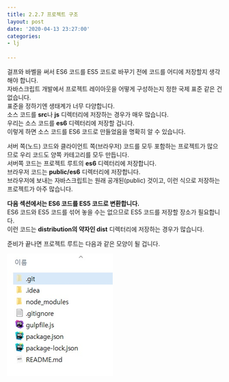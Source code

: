 ```yaml
---
title: 2.2.7 프로젝트 구조
layout: post
date: '2020-04-13 23:27:00'
categories:
- lj

---
```


걸프와 바벨을 써서 ES6 코드를 ES5 코드로 바꾸기 전에 코드를 어디에 저장할지 생각해야 합니다.  
자바스크립트 개발에서 프로젝트 레이아웃을 어떻게 구성하는지 정한 국제 표준 같은 건 없습니다.  
표준을 정하기엔 생태계가 너무 다양합니다.  
소스 코드를 **src**나 **js** 디렉터리에 저장하는 경우가 매우 많습니다.  
우리는 소스 코드를 **es6** 디렉터리에 저장할 겁니다.  
이렇게 하면 소스 코드를 ES6 코드로 만들었음을 명확히 알 수 있습니다.

서버 쪽(노드) 코드와 클라이언트 쪽(브라우저) 코드를 모두 포함하는 프로젝트가 많으므로 우리 코드도 양쪽 카테고리를 모두 만듭니다.  
서버쪽 코드는 프로젝트 루트의 **es6** 디렉터리에 저장합니다.  
브라우저 코드는 **public/es6** 디렉터리에 저장합니다.  
브라우저에 보내는 자바스크립트는 원래 공개된(public) 것이고, 이런 식으로 저장하는 프로젝트가 아주 많습니다.

**다음 섹션에서는 ES6 코드를 ES5 코드로 변환합니다.**  
ES6 코드와 ES5 코드를 섞어 놓을 수는 없으므로 ES5 코드를 저장할 장소가 필요합니다.  
이런 코드는 **distribution의 약자인 dist** 디렉터리에 저장하는 경우가 많습니다.

준비가 끝나면 프로젝트 루트는 다음과 같은 모양이 될 겁니다.

![이미지](/static/img/learningjs/image15.jpg)